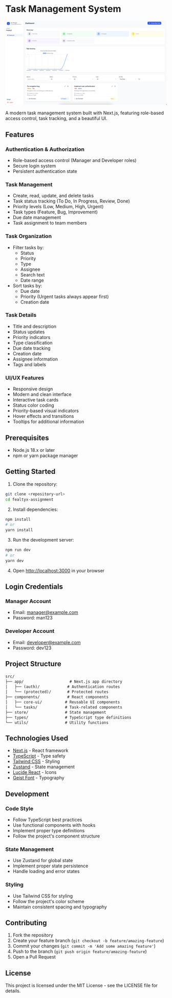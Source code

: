 # Task Management System

![Task Management System](./src/assets/image.png)

A modern task management system built with Next.js, featuring role-based access control, task tracking, and a beautiful UI.

## Features

### Authentication & Authorization

- Role-based access control (Manager and Developer roles)
- Secure login system
- Persistent authentication state

### Task Management

- Create, read, update, and delete tasks
- Task status tracking (To Do, In Progress, Review, Done)
- Priority levels (Low, Medium, High, Urgent)
- Task types (Feature, Bug, Improvement)
- Due date management
- Task assignment to team members

### Task Organization

- Filter tasks by:
  - Status
  - Priority
  - Type
  - Assignee
  - Search text
  - Date range
- Sort tasks by:
  - Due date
  - Priority (Urgent tasks always appear first)
  - Creation date

### Task Details

- Title and description
- Status updates
- Priority indicators
- Type classification
- Due date tracking
- Creation date
- Assignee information
- Tags and labels

### UI/UX Features

- Responsive design
- Modern and clean interface
- Interactive task cards
- Status color coding
- Priority-based visual indicators
- Hover effects and transitions
- Tooltips for additional information

## Prerequisites

- Node.js 18.x or later
- npm or yarn package manager

## Getting Started

1. Clone the repository:

```bash
git clone <repository-url>
cd fealtyx-assignment
```

2. Install dependencies:

```bash
npm install
# or
yarn install
```

3. Run the development server:

```bash
npm run dev
# or
yarn dev
```

4. Open [http://localhost:3000](http://localhost:3000) in your browser

## Login Credentials

### Manager Account

- Email: manager@example.com
- Password: man123

### Developer Account

- Email: developer@example.com
- Password: dev123

## Project Structure

```
src/
├── app/                    # Next.js app directory
│   ├── (auth)/            # Authentication routes
│   └── (protected)/       # Protected routes
├── components/            # React components
│   ├── core-ui/          # Reusable UI components
│   └── tasks/            # Task-related components
├── store/                # State management
├── types/                # TypeScript type definitions
└── utils/                # Utility functions
```

## Technologies Used

- [Next.js](https://nextjs.org/) - React framework
- [TypeScript](https://www.typescriptlang.org/) - Type safety
- [Tailwind CSS](https://tailwindcss.com/) - Styling
- [Zustand](https://github.com/pmndrs/zustand) - State management
- [Lucide React](https://lucide.dev/) - Icons
- [Geist Font](https://vercel.com/font) - Typography

## Development

### Code Style

- Follow TypeScript best practices
- Use functional components with hooks
- Implement proper type definitions
- Follow the project's component structure

### State Management

- Use Zustand for global state
- Implement proper state persistence
- Handle loading and error states

### Styling

- Use Tailwind CSS for styling
- Follow the project's color scheme
- Maintain consistent spacing and typography

## Contributing

1. Fork the repository
2. Create your feature branch (`git checkout -b feature/amazing-feature`)
3. Commit your changes (`git commit -m 'Add some amazing feature'`)
4. Push to the branch (`git push origin feature/amazing-feature`)
5. Open a Pull Request

## License

This project is licensed under the MIT License - see the LICENSE file for details.
